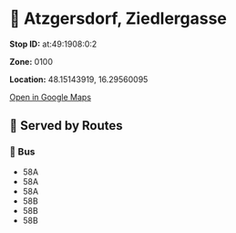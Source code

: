 # 🚉 Atzgersdorf, Ziedlergasse


**Stop ID:** at:49:1908:0:2

**Zone:** 0100

**Location:** 48.15143919, 16.29560095

[Open in Google Maps](https://www.google.com/maps?q=48.15143919,16.29560095)

## 🚆 Served by Routes

### 🚌 Bus
- 58A
- 58A
- 58A
- 58B
- 58B
- 58B